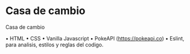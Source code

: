 # Casa de cambio

 Casa de cambio

• HTML
• CSS
• Vanilla Javascript
• PokeAPI (https://pokeapi.co) 
• Eslint, para analisis, estilos y reglas del codigo.

